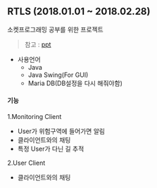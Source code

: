 ## RTLS (2018.01.01 ~ 2018.02.28)
소켓프로그래밍 공부를 위한 프로젝트

>참고 : [ppt](https://github.com/dcsc3500/RTLS/tree/master/ppt) 


* 사용언어
  * Java
  * Java Swing(For GUI)
  * Maria DB(DB설정을 다시 해줘야함)

#### 기능
1.Monitoring Client
  - User가 위험구역에 들어가면 알림
  - 클라이언트와의 채팅
  - 특정 User가 다닌 길 추적
  
2.User Client
  - 클라이언트와의 채팅
